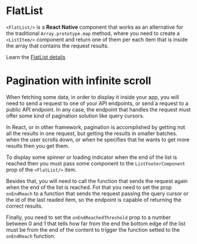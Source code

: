 # FlatList

`<FlatList/>` is a **React Native** component that works as an alternative for the traditional `Array.prototype.map` method, where you need to create a `<ListItem/>` component and return one of them per each item that is inside the array that contains the request results.

Learn the [FlatList details](https://reactnative.dev/docs/flatlist)

# Pagination with infinite scroll

When fetching some data, in order to display it inside your app, you will need to send a request to one of your API endpoints, or send a request to a public API endpoint. In any case, the endpoint that handles the request must offer some kind of pagination solution like query cursors.

In React, or in other framework, pagination is accomplished by getting not all the results in one request, but getting the results in smaller batches. when the user scrolls down, or when he specifies that he wants to get more results then you get them.

To display some spinner or loading indicator when the end of the list is reached then you must pass some component to the `ListFooterComponent` prop of the `<FlatList/>` item.

Besides that, you will need to call the function that sends the request again when the end of the list is reached. Fot that you need to set the prop `onEndReach` to a function that sends the request passing the query cursor or the id of the last readed item, so the endpoint is capable of returning the correct results.

Finally, you need to set the `onEndReachedThreshold` prop to a number between 0 and 1 that tells how far from the end the bottom edge of the list must be from the end of the content to trigger the function setted to the `onEndReach` function.


